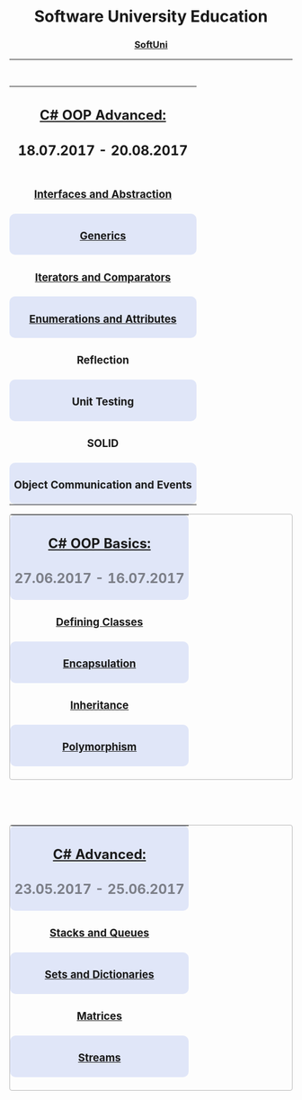 <div align="center">
<h1 style="text-align: center;">Software University&nbsp;Education</h1>
<h3 style="text-align: center;"><a title="SoftUni" href="http://www.softuni.bg" target="_blank">SoftUni</a></h3>
<hr />
<p>&nbsp;</p>
<table width="100%">
<tbody align="center" width="100%">
<tr>
<td>
  <h2><a title="C# OOP Advanced" href="https://github.com/Koceto/SoftUni/tree/master/C%23%20Fundamentals/C%23%20OOP%20Advanced" target="_blank">C# OOP Advanced:</a></h2>
<h2><strong>18.07.2017 - 20.08.2017</strong></h2>
</td>
</tr>
<tr style="text-align: center;">
<td style="text-align: center;">
<h3><a id="bdf55f8f0b96e4e68ced32d5459c1d04-631a7c2585eafb8a4cde3bb53ffb20bbfcfabe2e" class="js-navigation-open" title="Interfaces and Abstraction" href="https://github.com/Koceto/SoftUni/tree/master/C%23%20Fundamentals/C%23%20OOP%20Advanced/Interfaces%20and%20Abstraction">Interfaces and Abstraction</a></h3>
</td>
</tr>
<tr style="text-align: center;">
<td style="text-align: center; background-color: #e0e6f8; border-radius: 10px;">
<h3><a id="0d7bdbf7f4e4f0dc8ed310a01dee3502-d84f21f1d90482748e2355eda7afe80e9c14df95" class="js-navigation-open" title="Generics" href="https://github.com/Koceto/SoftUni/tree/master/C%23%20Fundamentals/C%23%20OOP%20Advanced/Generics">Generics</a></h3>
</td>
</tr>
<tr style="text-align: center;">
<td style="text-align: center;">
<h3><a id="add7313729f5a3cea26f5131491d7762-f0fc16c90914aa345ed00e1891305dfc8f151519" class="js-navigation-open" title="Iterators and Comparators" href="https://github.com/Koceto/SoftUni/tree/master/C%23%20Fundamentals/C%23%20OOP%20Advanced/Iterators%20and%20Comparators">Iterators and Comparators</a></h3>
</td>
</tr>
<tr style="text-align: center;">
<td style="text-align: center; background-color: #e0e6f8; border-radius: 10px;">
<h3><a id="1c779ab85f12bb917adbb68faee401e9-697a745a3fcdf2717f15418d100f2d9172a32248" class="js-navigation-open" title="Enumerations and Attributes" href="https://github.com/Koceto/SoftUni/tree/master/C%23%20Fundamentals/C%23%20OOP%20Advanced/Enumerations%20and%20Attributes">Enumerations and Attributes</a></h3>
</td>
</tr>
<tr style="text-align: center;">
<td style="text-align: center;">
<h3>Reflection</h3>
</td>
</tr>
<tr style="text-align: center;">
<td style="text-align: center; background-color: #e0e6f8; border-radius: 10px;">
<h3>Unit Testing</h3>
</td>
</tr>
<tr style="text-align: center;">
<td style="text-align: center;">
<h3>SOLID</h3>
</td>
</tr>
<tr style="text-align: center;">
<td style="text-align: center; background-color: #e0e6f8; border-radius: 10px;">
<h3>Object Communication&nbsp;and Events</h3>
</td>
</tr>
</tbody>
</table>
<table align="center" style="height: 473px; border: 1px solid #b8b8b8; border-radius: 4px; margin-left: auto; margin-right: auto;" width="100%">
<tbody align="center" width="100%">
<tr>
<td style="text-align: center; background-color: #e0e6f8; border-radius: 10px;">
<h2><a title="C# Advanced" href="https://github.com/Koceto/SoftUni/tree/master/C%23%20Fundamentals/C%23%20OOP%20Basics" target="_blank">C# OOP Basics:</a></h2>
<h2 style="opacity: 0.5;"><strong>27.06.2017 - 16.07.2017</strong></h2>
</td>
</tr>
<tr style="text-align: center;">
<td style="text-align: center;">
<h3><a id="aa125b08bb885251d6fa1c8af21f8da2-42415e05f36526d2c3fe619aa005ef05dfff5817" class="js-navigation-open" title="Defining Classes" href="https://github.com/Koceto/SoftUni/tree/master/C%23%20Fundamentals/C%23%20OOP%20Basics/Defining%20Classes">Defining Classes</a></h3>
</td>
</tr>
<tr style="text-align: center;">
<td style="text-align: center; background-color: #e0e6f8; border-radius: 10px;">
<h3><a id="43b1c2e11d5fac4356c9b5ba7ac1dc6b-5e2776c6b52873dd83a2d500b1947d00b1152f06" class="js-navigation-open" title="Encapsulation" href="https://github.com/Koceto/SoftUni/tree/master/C%23%20Fundamentals/C%23%20OOP%20Basics/Encapsulation">Encapsulation</a></h3>
</td>
</tr>
<tr style="text-align: center;">
<td style="text-align: center;">
<h3><a id="e40489cd1e7102e35469c937e05c8bba-506351fb68d62b77136e2f34fd12ffb8871628ed" class="js-navigation-open" title="Inheritance" href="https://github.com/Koceto/SoftUni/tree/master/C%23%20Fundamentals/C%23%20OOP%20Basics/Inheritance">Inheritance</a></h3>
</td>
</tr>
<tr style="text-align: center;">
<td style="text-align: center; background-color: #e0e6f8; border-radius: 10px;">
<h3><a id="371fedf6ee6747b1de368aafb08094e8-7cf6e99f84643e47ef7d17c07f99fd7514060363" class="js-navigation-open" title="Polymorphism" href="https://github.com/Koceto/SoftUni/tree/master/C%23%20Fundamentals/C%23%20OOP%20Basics/Polymorphism">Polymorphism</a></h3>
</td>
</tr>
<tr style="text-align: center;">
<td style="text-align: center;">
<h3><a id="ce780c35d98f894d78f83a2e32d82d64-c7c881c5dd34b72a8b54a33b46de45166de8f127" class="js-navigation-open" title="Exam Preparation" href="https://github.com/Koceto/SoftUni/tree/master/C%23%20Fundamentals/C%23%20OOP%20Basics/Exam%20Preparation">Exam Preparation</a></h3>
</td>
</tr>
</tbody>
</table>
<p>&nbsp;</p>
<p>&nbsp;</p>
<table align="center" style="height: 473px; border: 1px solid #b8b8b8; border-radius: 4px; margin-left: auto; margin-right: auto;" width="100%">
<tbody align="center" width="100%">
<tr>
<td style="text-align: center; background-color: #e0e6f8; border-radius: 10px;">
  <h2><a title="C# Advanced" href="https://github.com/Koceto/SoftUni/tree/master/C%23%20Fundamentals/C%23%20Advanced" target="_blank">C# Advanced:</a></h2>
<h2 style="opacity: 0.5;"><strong>23.05.2017 - 25.06.2017</strong></h2>
</td>
</tr>
<tr style="text-align: center;">
<td style="text-align: center;">
<h3><a title="Stacks and Queues - Exercises" href="https://github.com/Koceto/SoftUni/tree/master/C%23%20Fundamentals/C%23%20Advanced/Stacks%20And%20Queues" target="_blank">Stacks and Queues</a></h3>
</td>
</tr>
<tr style="text-align: center;">
<td style="text-align: center; background-color: #e0e6f8; border-radius: 10px;">
<h3><a title="Sets and Dictionaries - Exercises" href="https://github.com/Koceto/SoftUni/tree/master/C%23%20Fundamentals/C%23%20Advanced/Sets%20And%20Dictionaries" target="_blank">Sets and Dictionaries</a></h3>
</td>
</tr>
<tr style="text-align: center;">
<td style="text-align: center;">
<h3><a title="Matrices - Exercises" href="https://github.com/Koceto/SoftUni/tree/master/C%23%20Fundamentals/C%23%20Advanced/Matrices" target="_blank">Matrices</a></h3>
</td>
</tr>
<tr style="text-align: center;">
<td style="text-align: center; background-color: #e0e6f8; border-radius: 10px;">
<h3><a title="Streams - Exercises" href="https://github.com/Koceto/SoftUni/tree/master/C%23%20Fundamentals/C%23%20Advanced/Streams" target="_blank">Streams</a></h3>
</td>
</tr>
<tr style="text-align: center;">
<td style="text-align: center;">
<h3><a title="Manual String Processing - Exercises" href="https://github.com/Koceto/SoftUni/tree/master/C%23%20Fundamentals/C%23%20Advanced/Manual%20String%20Processing" target="_blank">Manual String Processing</a></h3>
</td>
</tr>
<tr style="text-align: center;">
<td style="text-align: center; background-color: #e0e6f8; border-radius: 10px;">
<h3><a title="Regular Expressions - Exercises" href="https://github.com/Koceto/SoftUni/tree/master/C%23%20Fundamentals/C%23%20Advanced/Regex" target="_blank">Regular Expressions</a></h3>
</td>
</tr>
<tr style="text-align: center;">
<td style="text-align: center;">
<h3><a title="Functional Programming - Exercises" href="https://github.com/Koceto/SoftUni/tree/master/C%23%20Fundamentals/C%23%20Advanced/Functional%20Programming" target="_blank">Functional Programming</a></h3>
</td>
</tr>
<tr style="text-align: center;">
<td style="text-align: center; background-color: #e0e6f8; border-radius: 10px;">
<h3><a title="LINQ - Exercises" href="https://github.com/Koceto/SoftUni/tree/master/C%23%20Fundamentals/C%23%20Advanced/LINQ" target="_blank">LINQ</a>&nbsp;</h3>
</td>
</tr>
<tr style="text-align: center;">
<td style="text-align: center;">
<h3><a id="ce780c35d98f894d78f83a2e32d82d64-c7c881c5dd34b72a8b54a33b46de45166de8f127" class="js-navigation-open" title="Exam Preparation" href="https://github.com/Koceto/SoftUni/tree/master/C%23%20Fundamentals/C%23%20OOP%20Basics/Exam%20Preparation">Exam Preparation</a></h3>
</td>
</tr>
</tbody>
</table>
</div>
